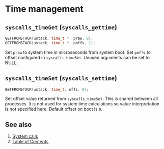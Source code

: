 # Time management

## `syscalls_timeGet` (`syscalls_gettime`)

````C
GETFROMSTACK(ustack, time_t *, praw, 0);
GETFROMSTACK(ustack, time_t *, poffs, 1);
````

Set `praw` to system time in microseconds from system boot. Set `poffs` to
offset configured in `syscalls_timeSet`. Unused arguments can be set to NULL.

## `syscalls_timeSet` (`syscalls_settime`)

````C
GETFROMSTACK(ustack, time_t, offs, 0);
````

Set offset value returned from `syscalls_timeSet`. This is shared between all
processes. It is not used for system time calculations so value interpretation
is not specified here. Default offset on boot is `0`.

## See also

1. [System calls](syscalls.md)
2. [Table of Contents](../../README.md)
